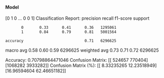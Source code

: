 #### Model
[0 1 0 ... 0 0 1]
Classification Report:
              precision    recall  f1-score   support

           0       0.33      0.41      0.36   1295061
           1       0.84      0.79      0.81   5001564

    accuracy                           0.71   6296625
   macro avg       0.58      0.60      0.59   6296625
weighted avg       0.73      0.71      0.72   6296625

Accuracy: 0.70798864471046
Confusion Matrix:
[[ 524657  770404]
 [1068282 3933282]]
Confusion Matrix (%):
[[ 8.33235265 12.23518949]
 [16.96594604 62.46651182]]
